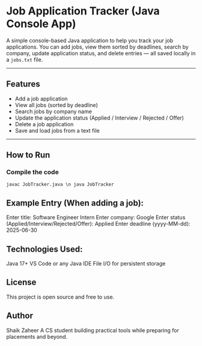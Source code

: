 #  Job Application Tracker (Java Console App)

A simple console-based Java application to help you track your job applications. You can add jobs, view them sorted by deadlines, search by company, update application status, and delete entries — all saved locally in a `jobs.txt` file.

---

## Features

-  Add a job application
-  View all jobs (sorted by deadline)
-  Search jobs by company name
-  Update the application status (Applied / Interview / Rejected / Offer)
-  Delete a job application
-  Save and load jobs from a text file

---

##  How to Run

###  Compile the code
``
javac JobTracker.java \n
java JobTracker
``
## Example Entry (When adding a job):

Enter title: Software Engineer Intern 
Enter company: Google
Enter status (Applied/Interview/Rejected/Offer): Applied
Enter deadline (yyyy-MM-dd): 2025-06-30

## Technologies Used:

Java 17+
VS Code or any Java IDE
File I/O for persistent storage

## License
This project is open source and free to use.

## Author
Shaik Zaheer
A CS student building practical tools while preparing for placements and beyond.
